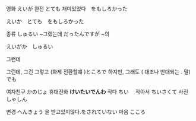 
영화 えいが 
완전 とても 
재미있었다　をもしろかった

えいか　とても　をもしろかった

종류 しゅるい
~그랬는데 だったんですが
~의 

えいがか　しゅるい


그런데 

그런데, 그건 그렇고 (화제 전환할떄 )ところで
하지만, 그래도 ( 대조나 반대되는 . 말)でも　

여자친구 かのじょ
휴대전화 **けいたいでんわ**
작다 ちい　
작아서 ちいさくて
사진 しゃしん


변경 へんきょう
을 받고있지않다.をされていない
마음 こころ